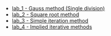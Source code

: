 - [lab_1 - Gauss method (Single division)](https://github.com/DimaBelyakovich/MMF_Labs/blob/master/Numerical%20methods/lab1_gauss.m)<br>
- [lab_2 - Square root method](https://github.com/DimaBelyakovich/MMF_Labs/blob/master/Numerical%20methods/lab2.m)<br>
- [lab_3 - Simple iteration method](https://github.com/DimaBelyakovich/MMF_Labs/blob/master/Numerical%20methods/lab3.m)<br>
- [lab_4 - Implied iterative methods](https://github.com/DimaBelyakovich/MMF_Labs/blob/master/Numerical%20methods/lab4.m)<br>
